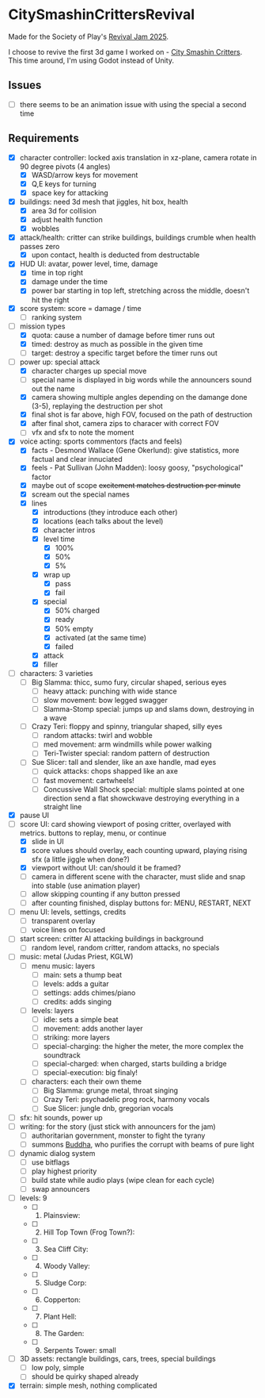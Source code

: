 # CitySmashinCrittersRevival

Made for the Society of Play's [Revival Jam 2025](https://itch.io/jam/revival-jam-2025).

I choose to revive the first 3d game I worked on - [City Smashin Critters](https://github.com/Wake1st/CitySmashinCritters). This time around, I'm using Godot instead of Unity.

## Issues

- [ ] there seems to be an animation issue with using the special a second time

## Requirements

- [x] character controller: locked axis translation in xz-plane, camera rotate in 90 degree pivots (4 angles)
	- [x] WASD/arrow keys for movement
	- [x] Q,E keys for turning
	- [x] space key for attacking
- [x] buildings: need 3d mesh that jiggles, hit box, health
	- [x] area 3d for collision
	- [x] adjust health function
	- [x] wobbles
- [x] attack/health: critter can strike buildings, buildings crumble when health passes zero
	- [x] upon contact, health is deducted from destructable
- [x] HUD UI: avatar, power level, time, damage
	- [x] time in top right
	- [x] damage under the time
	- [x] power bar starting in top left, stretching across the middle, doesn't hit the right
- [x] score system: score = damage / time
  - [ ] ranking system
- [ ] mission types
  - [x] quota: cause a number of damage before timer runs out
  - [x] timed: destroy as much as possible in the given time
  - [ ] target: destroy a specific target before the timer runs out
- [ ] power up: special attack
  - [x] character charges up special move
  - [ ] special name is displayed in big words while the announcers sound out the name
  - [x] camera showing multiple angles depending on the damange done (3-5), replaying the destruction per shot
  - [x] final shot is far above, high FOV, focused on the path of destruction
  - [x] after final shot, camera zips to characer with correct FOV
  - [ ] vfx and sfx to note the moment
- [x] voice acting: sports commentors (facts and feels)
  - [x] facts - Desmond Wallace (Gene Okerlund): give statistics, more factual and clear innuciated
  - [x] feels - Pat Sullivan (John Madden): loosy goosy, "psychological" factor
  - [x] maybe out of scope ~~excitement matches destruction per minute~~
  - [x] scream out the special names
  - [x] lines
    - [x] introductions (they introduce each other)
    - [x] locations (each talks about the level)
    - [x] character intros
    - [x] level time
      - [x] 100%
      - [x] 50%
      - [x] 5%
    - [x] wrap up
      - [x] pass
      - [x] fail
    - [x] special
      - [x] 50% charged
      - [x] ready
      - [x] 50% empty
      - [x] activated (at the same time)
      - [x] failed
    - [x] attack
    - [x] filler
- [ ] characters: 3 varieties
  - [ ] Big Slamma: thicc, sumo fury, circular shaped, serious eyes
    - [ ] heavy attack: punching with wide stance
    - [ ] slow movement: bow legged swagger
    - [ ] Slamma-Stomp special: jumps up and slams down, destroying in a wave
  - [ ] Crazy Teri: floppy and spinny, triangular shaped, silly eyes
    - [ ] random attacks: twirl and wobble
    - [ ] med movement: arm windmills while power walking
    - [ ] Teri-Twister special:  random pattern of destruction
  - [ ] Sue Slicer: tall and slender, like an axe handle, mad eyes
    - [ ] quick attacks: chops shapped like an axe
    - [ ] fast movement: cartwheels!
    - [ ] Concussive Wall Shock special: multiple slams pointed at one direction send a flat showckwave destroying everything in a straight line
- [x] pause UI
- [ ] score UI: card showing viewport of posing critter, overlayed with metrics. buttons to replay, menu, or continue
  - [x] slide in UI
  - [x] score values should overlay, each counting upward, playing rising sfx (a little jiggle when done?)
  - [x] viewport without UI: can/should it be framed?
  - [ ] camera in different scene with the character, must slide and snap into stable (use animation player)
  - [ ] allow skipping counting if any button pressed
  - [ ] after counting finished, display buttons for: MENU, RESTART, NEXT
- [ ] menu UI: levels, settings, credits
  - [ ] transparent overlay
  - [ ] voice lines on focused
- [ ] start screen: critter AI attacking buildings in background
  - [ ] random level, random critter, random attacks, no specials
- [ ] music: metal (Judas Priest, KGLW)
  - [ ] menu music: layers
    - [ ] main: sets a thump beat
    - [ ] levels: adds a guitar
    - [ ] settings: adds chimes/piano
    - [ ] credits: adds singing
  - [ ] levels: layers
    - [ ] idle: sets a simple beat
    - [ ] movement: adds another layer
    - [ ] striking: more layers
    - [ ] special-charging: the higher the meter, the more complex the soundtrack
    - [ ] special-charged: when charged, starts building a bridge
    - [ ] special-execution: big finaly!
  - [ ] characters: each their own theme
    - [ ] Big Slamma: grunge metal, throat singing
    - [ ] Crazy Teri: psychadelic prog rock, harmony vocals
    - [ ] Sue Slicer: jungle dnb, gregorian vocals
- [ ] sfx: hit sounds, power up
- [ ] writing: for the story (just stick with announcers for the jam)
  - [ ] authoritarian government, monster to fight the tyrany
  - [ ] summons [Buddha](https://www.youtube.com/watch?v=FmEntfLk8Qk&list=PLIdROkqAzq9C8_iwRdPp7JhPAnbzah2uk), who purifies the corrupt with beams of pure light
- [ ] dynamic dialog system
  - [ ] use bitflags
  - [ ] play highest priority
  - [ ] build state while audio plays (wipe clean for each cycle)
  - [ ] swap announcers
- [ ] levels: 9
  - [ ] 1) Plainsview:
  - [ ] 2) Hill Top Town (Frog Town?):
  - [ ] 3) Sea Cliff City:
  - [ ] 4) Woody Valley:
  - [ ] 5) Sludge Corp:
  - [ ] 6) Copperton:
  - [ ] 7) Plant Hell:
  - [ ] 8) The Garden:
  - [ ] 9) Serpents Tower: small
- [ ] 3D assets: rectangle buildings, cars, trees, special buildings
  - [ ] low poly, simple
  - [ ] should be quirky shaped already
- [x] terrain: simple mesh, nothing complicated
